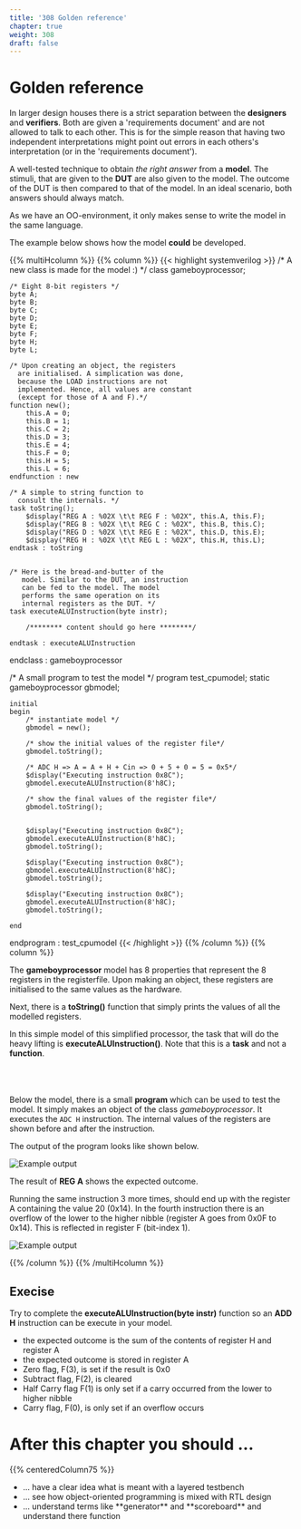 ```yaml
---
title: '308 Golden reference'
chapter: true
weight: 308
draft: false
---
```


# Golden reference

In larger design houses there is a strict separation between the **designers** and **verifiers**. Both are given a 'requirements document' and are not allowed to talk to each other. This is for the simple reason that having two independent interpretations might point out errors in each others's interpretation (or in the 'requirements document').

A well-tested technique to obtain *the right answer* from a **model**. The stimuli, that are given to the **DUT** are also given to the model. The outcome of the DUT is then compared to that of the model. In an ideal scenario, both answers should always match.

As we have an OO-environment, it only makes sense to write the model in the same language.


The example below shows how the model **could** be developed.


{{% multiHcolumn %}}
{{% column %}}
{{< highlight systemverilog >}}
/* A new class is made for the model :) */
class gameboyprocessor;

    /* Eight 8-bit registers */
    byte A;
    byte B;
    byte C;
    byte D;
    byte E;
    byte F;
    byte H;
    byte L;

    /* Upon creating an object, the registers
      are initialised. A simplication was done,
      because the LOAD instructions are not 
      implemented. Hence, all values are constant 
      (except for those of A and F).*/
    function new();
        this.A = 0;
        this.B = 1;
        this.C = 2;
        this.D = 3;
        this.E = 4;
        this.F = 0;
        this.H = 5;
        this.L = 6;
    endfunction : new

    /* A simple to string function to 
      consult the internals. */
    task toString();
        $display("REG A : %02X \t\t REG F : %02X", this.A, this.F);
        $display("REG B : %02X \t\t REG C : %02X", this.B, this.C);
        $display("REG D : %02X \t\t REG E : %02X", this.D, this.E);
        $display("REG H : %02X \t\t REG L : %02X", this.H, this.L);
    endtask : toString


    /* Here is the bread-and-butter of the 
       model. Similar to the DUT, an instruction
       can be fed to the model. The model 
       performs the same operation on its 
       internal registers as the DUT. */
    task executeALUInstruction(byte instr);
      
        /******** content should go here ********/

    endtask : executeALUInstruction

endclass : gameboyprocessor


/* A small program to test the model */
program test_cpumodel;
    static gameboyprocessor gbmodel;

    initial 
    begin
        /* instantiate model */
        gbmodel = new();

        /* show the initial values of the register file*/
        gbmodel.toString();

        /* ADC H => A = A + H + Cin => 0 + 5 + 0 = 5 = 0x5*/ 
        $display("Executing instruction 0x8C");
        gbmodel.executeALUInstruction(8'h8C);

        /* show the final values of the register file*/
        gbmodel.toString();


        $display("Executing instruction 0x8C");
        gbmodel.executeALUInstruction(8'h8C);
        gbmodel.toString();

        $display("Executing instruction 0x8C");
        gbmodel.executeALUInstruction(8'h8C);
        gbmodel.toString();

        $display("Executing instruction 0x8C");
        gbmodel.executeALUInstruction(8'h8C);
        gbmodel.toString();

    end
  
endprogram : test_cpumodel
{{< /highlight >}}
{{% /column %}}
{{% column %}}






The **gameboyprocessor** model has 8 properties that represent the 8 registers in the registerfile. Upon making an object, these registers are initialised to the same values as the hardware.

Next, there is a **toString()** function that simply prints the values of all the modelled registers.

In this simple model of this simplified processor, the task that will do the heavy lifting is **executeALUInstruction()**. Note that this is a **task** and not a **function**.

<br/><br/><br/>
Below the model, there is a small **program** which can be used to test the model. It simply makes an object of the class *gameboyprocessor*. It executes the ```ADC H``` instruction. The internal values of the registers are shown before and after the instruction.

The output of the program looks like shown below.

![Example output](/img/screenshot_308_example.png)

The result of **REG A** shows the expected outcome.

Running the same instruction 3 more times, should end up with the register A containing the value 20 (0x14). In the fourth instruction there is an overflow of the lower to the higher nibble (register A goes from 0x0F to 0x14). This is reflected in register F (bit-index 1).

![Example output](/img/screenshot_308_example2.png)

{{% /column %}}
{{% /multiHcolumn %}}

## Execise

Try to complete the **executeALUInstruction(byte instr)** function so an **ADD H** instruction can be execute in your model.

* the expected outcome is the sum of the contents of register H and register A
* the expected outcome is stored in register A
* Zero flag, F(3), is set if the result is 0x0
* Subtract flag, F(2), is cleared
* Half Carry flag F(1) is only set if a carry occurred from the lower to higher nibble
* Carry flag, F(0), is only set if an overflow occurs


# After this chapter you should ...

{{% centeredColumn75 %}}

<ul>
  <li>... have a clear idea what is meant with a layered testbench</li>
  <li>... see how object-oriented programming is mixed with RTL design</li>
  <li>... understand terms like **generator** and **scoreboard** and understand there function</li>
</ul>

